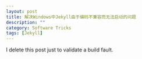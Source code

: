 ```yaml
---
layout: post
title: 解决Windows中Jekyll由于编码不兼容而无法启动的问题
description: ""
category: Software Tricks
tags: [Jekyll]
---
```


I delete this post just to validate a build fault.
